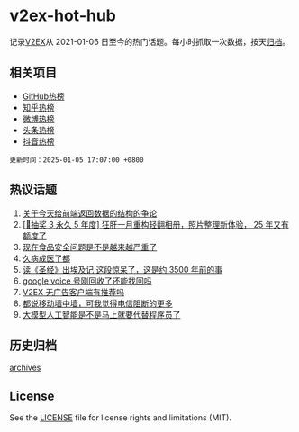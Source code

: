 # v2ex-hot-hub

 记录[V2EX](https://www.v2ex.com/)从 2021-01-06 日至今的热门话题。每小时抓取一次数据，按天[归档](archives)。
 
 ## 相关项目

- [GitHub热榜](https://github.com/it985/github-hot-hub)
- [知乎热榜](https://github.com/it985/zhihu-hot-hub)
- [微博热榜](https://github.com/it985/weibo-hot-hub)
- [头条热榜](https://github.com/it985/toutiao-hot-hub)
- [抖音热榜](https://github.com/it985/douyin-hot-hub)


 `更新时间：2025-01-05 17:07:00 +0800`

## 热议话题

1. [关于今天给前端返回数据的结构的争论](https://www.v2ex.com/t/1102528)
1. [[🎁抽奖 3 永久 5 年度] 狂肝一月重构轻翻相册，照片整理新体验， 25 年又有额度了](https://www.v2ex.com/t/1102554)
1. [现在食品安全问题是不是越来越严重了](https://www.v2ex.com/t/1102614)
1. [久病成医了都](https://www.v2ex.com/t/1102611)
1. [读《圣经》出埃及记 这段惊呆了，这是约 3500 年前的事](https://www.v2ex.com/t/1102542)
1. [google voice 号刚回收了还能找回吗](https://www.v2ex.com/t/1102604)
1. [V2EX 无广告客户端有推荐吗](https://www.v2ex.com/t/1102637)
1. [都说移动墙中墙，可我觉得电信阻断的更多](https://www.v2ex.com/t/1102519)
1. [大模型人工智能是不是马上就要代替程序员了](https://www.v2ex.com/t/1102613)

## 历史归档

[archives](archives)

## License

See the [LICENSE](LICENSE) file for license rights and limitations (MIT).
